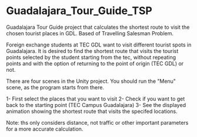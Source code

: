 # Guadalajara_Tour_Guide_TSP
Guadalajara Tour Guide project that calculates the shortest route to visit the chosen tourist places in GDL. Based of Travelling Salesman Problem.

Foreign exchange students at TEC GDL want to visit different tourist spots in Guadalajara.
It is desired to find the shortest route that visits the tourist points selected by the student
starting from the tec, without repeating points and with the option of returning to the point of origin (TEC GDL) or not.

There are four scenes in the Unity project. You should run the "Menu" scene, as the program starts from there.

1- First select the places that you want to visit
2- Check if you want to get back to the starting point (TEC Campus Guadalajara)
3- See the displayed animation showing the shortest route that visits the specifed locations.


Note: ths only considers distance, not traffic or other important parameters for a more accurate calculation.
